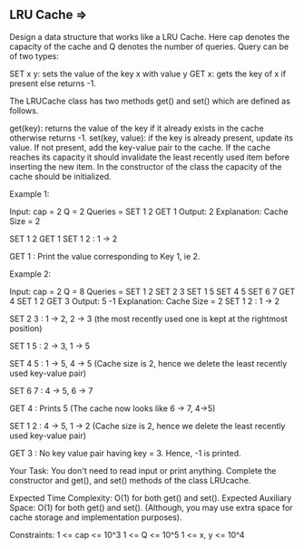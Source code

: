 LRU Cache  =>
---------


Design a data structure that works like a LRU Cache. Here cap denotes the capacity of the cache and Q denotes the number of queries. Query can be of two types:

SET x y: sets the value of the key x with value y
GET x: gets the key of x if present else returns -1.

The LRUCache class has two methods get() and set() which are defined as follows.

get(key): returns the value of the key if it already exists in the cache otherwise returns -1.
set(key, value): if the key is already present, update its value. If not present, add the key-value pair to the cache. If the cache reaches its capacity it should invalidate the least recently used item before inserting the new item.
In the constructor of the class the capacity of the cache should be initialized.
 

Example 1:

Input:
cap = 2
Q = 2
Queries = SET 1 2 GET 1
Output: 2
Explanation: 
Cache Size = 2

SET 1 2 GET 1
SET 1 2 : 1 -> 2

GET 1 : Print the value corresponding
to Key 1, ie 2.

Example 2:

Input:
cap = 2
Q = 8
Queries = SET 1 2 SET 2 3 SET 1 5
SET 4 5 SET 6 7 GET 4 SET 1 2 GET 3
Output: 5 -1
Explanation: 
Cache Size = 2
SET 1 2 : 1 -> 2

SET 2 3 : 1 -> 2, 2 -> 3 (the most recently 
used one is kept at the rightmost position) 

SET 1 5 : 2 -> 3, 1 -> 5

SET 4 5 : 1 -> 5, 4 -> 5 (Cache size is 2, hence 
we delete the least recently used key-value pair)

SET 6 7 : 4 -> 5, 6 -> 7 

GET 4 : Prints 5 (The cache now looks like
6 -> 7, 4->5)

SET 1 2 : 4 -> 5, 1 -> 2 
(Cache size is 2, hence we delete the least 
recently used key-value pair)

GET 3 : No key value pair having 
key = 3. Hence, -1 is printed.

Your Task:
You don't need to read input or print anything. Complete the constructor and get(), and set() methods of the class LRUcache. 


Expected Time Complexity: O(1) for both get() and set().
Expected Auxiliary Space: O(1) for both get() and set(). 
(Although, you may use extra space for cache storage and implementation purposes).


Constraints:
1 <= cap <= 10^3
1 <= Q <= 10^5
1 <= x, y <= 10^4

